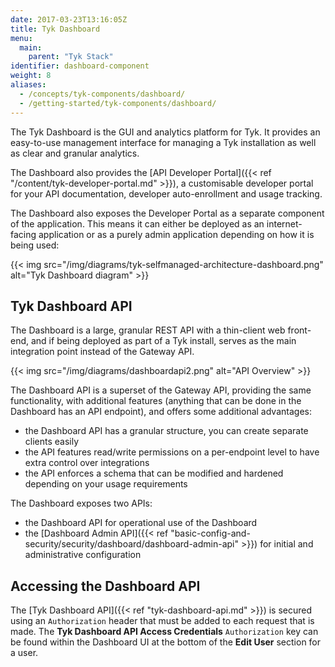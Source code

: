 ```yaml
---
date: 2017-03-23T13:16:05Z
title: Tyk Dashboard
menu:
  main:
    parent: "Tyk Stack"
identifier: dashboard-component
weight: 8 
aliases:
  - /concepts/tyk-components/dashboard/
  - /getting-started/tyk-components/dashboard/
---
```


The Tyk Dashboard is the GUI and analytics platform for Tyk. It provides an easy-to-use management interface for managing a Tyk installation as well as clear and granular analytics.

The Dashboard also provides the [API Developer Portal]({{< ref "/content/tyk-developer-portal.md" >}}), a customisable developer portal for your API documentation, developer auto-enrollment and usage tracking.

The Dashboard also exposes the Developer Portal as a separate component of the application. This means it can either be deployed as an internet-facing application or as a purely admin application depending on how it is being used:

{{< img src="/img/diagrams/tyk-selfmanaged-architecture-dashboard.png" alt="Tyk Dashboard diagram" >}}

## Tyk Dashboard API
The Dashboard is a large, granular REST API with a thin-client web front-end, and if being deployed as part of a Tyk install, serves as the main integration point instead of the Gateway API.

{{< img src="/img/diagrams/dashboardapi2.png" alt="API Overview" >}}

The Dashboard API is a superset of the Gateway API, providing the same functionality, with additional features (anything that can be done in the Dashboard has an API endpoint), and offers some additional advantages:
 - the Dashboard API has a granular structure, you can create separate clients easily
 - the API features read/write permissions on a per-endpoint level to have extra control over integrations
 - the API enforces a schema that can be modified and hardened depending on your usage requirements

The Dashboard exposes two APIs:
 - the Dashboard API for operational use of the Dashboard
 - the [Dashboard Admin API]({{< ref "basic-config-and-security/security/dashboard/dashboard-admin-api" >}}) for initial and administrative configuration

## Accessing the Dashboard API
The [Tyk Dashboard API]({{< ref "tyk-dashboard-api.md" >}}) is secured using an `Authorization` header that must be added to each request that is made. The **Tyk Dashboard API Access Credentials** `Authorization` key can be found within the Dashboard UI at the bottom of the **Edit User** section for a user.
